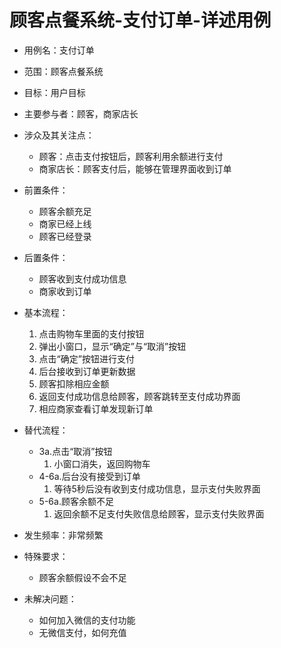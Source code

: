 # 顾客点餐系统-支付订单-详述用例

- 用例名：支付订单
- 范围：顾客点餐系统
- 目标：用户目标
- 主要参与者：顾客，商家店长
- 涉众及其关注点：
    - 顾客：点击支付按钮后，顾客利用余额进行支付
    - 商家店长：顾客支付后，能够在管理界面收到订单
- 前置条件：
    - 顾客余额充足
    - 商家已经上线
    - 顾客已经登录
- 后置条件：
    - 顾客收到支付成功信息
    - 商家收到订单
- 基本流程：
    
    1. 点击购物车里面的支付按钮
    2. 弹出小窗口，显示“确定”与“取消”按钮
    3. 点击“确定”按钮进行支付
    4. 后台接收到订单更新数据
    5. 顾客扣除相应金额
    6. 返回支付成功信息给顾客，顾客跳转至支付成功界面
    7. 相应商家查看订单发现新订单

- 替代流程：
    - 3a.点击“取消”按钮
        1. 小窗口消失，返回购物车
    - 4-6a.后台没有接受到订单
        1. 等待5秒后没有收到支付成功信息，显示支付失败界面
    - 5-6a.顾客余额不足
        1. 返回余额不足支付失败信息给顾客，显示支付失败界面
- 发生频率：非常频繁
- 特殊要求：
    - 顾客余额假设不会不足

- 未解决问题：
    - 如何加入微信的支付功能
    - 无微信支付，如何充值